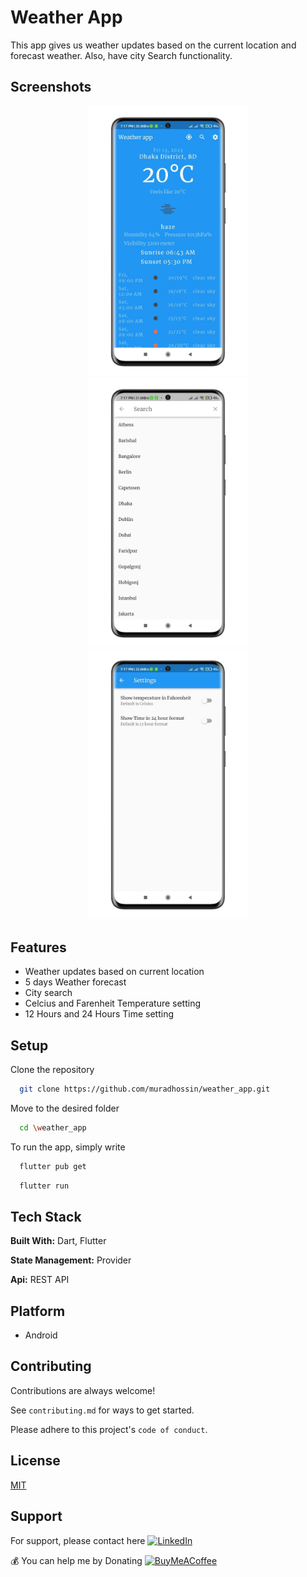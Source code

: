 
# Weather App

This app gives us weather updates based on
the current location and forecast weather. Also, have city Search functionality.

## Screenshots

<p align="center">
  <img src="screenshots/photo_2023-01-13_19-38-29.jpg" width="256" hspace="4">
  <img src="screenshots/photo_2023-01-13_19-38-29 (2).jpg" width="256" hspace="4">
  <img src="screenshots/photo_2023-01-13_19-38-29 (3).jpg" width="256" hspace="4">
</p>


## Features

- Weather updates based on current location
- 5 days Weather forecast
- City search 
- Celcius and Farenheit Temperature setting
- 12 Hours and 24 Hours Time setting



## Setup

Clone the repository

```bash
  git clone https://github.com/muradhossin/weather_app.git
```
Move to the desired folder

```bash
  cd \weather_app
```
To run the app, simply write

```bash
  flutter pub get
```
```bash
  flutter run
```
## Tech Stack

**Built With:** Dart, Flutter

**State Management:** Provider

**Api:** REST API



## Platform

- Android


## Contributing

Contributions are always welcome!

See `contributing.md` for ways to get started.

Please adhere to this project's `code of conduct`.


## License

[MIT](https://choosealicense.com/licenses/mit/)


## Support

For support, please contact here [![LinkedIn](https://img.shields.io/badge/LinkedIn-%230077B5.svg?logo=linkedin&logoColor=white)](https://linkedin.com/in/md-murad-hossin)

  💰 You can help me by Donating
  [![BuyMeACoffee](https://img.shields.io/badge/Buy%20Me%20a%20Coffee-ffdd00?style=for-the-badge&logo=buy-me-a-coffee&logoColor=black)](https://buymeacoffee.com/muradhossin) 
